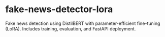 # fake-news-detector-lora
Fake news detection using DistilBERT with parameter-efficient fine-tuning (LoRA). Includes training, evaluation, and FastAPI deployment.
